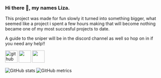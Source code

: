 ### Hi there 👋, my names Liza.
This project was made for fun slowly it turned into something bigger, what seemed like a project i spent a few hours making that will become nothing became one of my most succesful projects to date.

A guide to the sniper will be in the discord channel as well so hop on in if you need any help!!

[<img src='https://cdn.jsdelivr.net/npm/simple-icons@3.0.1/icons/github.svg' alt='github' height='40'>](https://github.com/Liza-Developer) [<img src='https://media.discordapp.net/attachments/921132825795776543/923000535622238228/alt_cropped.png' height='40'>](https://droptime.site/) [<img src='https://media.discordapp.net/attachments/921132825795776543/923024561694474240/download_cropped_1.png' height='40'>](https://discord.gg/a8EQ97ZfgK)

![GitHub stats](https://github-readme-stats.vercel.app/api?username=Liza-Developer&show_icons=true)  ![GitHub metrics](https://metrics.lecoq.io/Liza-Developer)  

